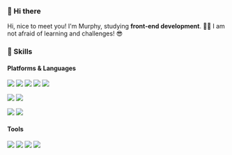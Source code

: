 ### 👋 Hi there


Hi, nice to meet you! I'm Murphy, studying **front-end development**. 👩‍💻
I am not afraid of learning and challenges! 😎


### 🦾 Skills
#### Platforms & Languages
<img src="https://img.shields.io/badge/W3C-005A9C?style=flat-square&logo=W3C&logoColor=fff"> <img src="https://img.shields.io/badge/HTML5-E34F26?style=flat-square&logo=HTML5&logoColor=fff"> <img src="https://img.shields.io/badge/CSS3-1572B6?style=flat-square&logo=CSS3&logoColor=fff"> <img src="https://img.shields.io/badge/JavaScript-F7DF1E?style=flat-square&logo=JavaScript&logoColor=fff"> <img src="https://img.shields.io/badge/TypeScript-3178C6?style=flat-square&logo=TypeScript&logoColor=fff">

<img src="https://img.shields.io/badge/React-61DAFB?style=flat-square&logo=React&logoColor=fff"> <img src="https://img.shields.io/badge/vue.js-4FC08D?style=flat-square&logo=vue.js&logoColor=fff">

<img src="https://img.shields.io/badge/PHP-777BB4?style=flat-square&logo=PHP&logoColor=fff"> <img src="https://img.shields.io/badge/MySQL-4479A1?style=flat-square&logo=MySQL&logoColor=fff">

#### Tools
<img src="https://img.shields.io/badge/Git-F05032?style=flat-square&logo=Git&logoColor=fff"> <img src="https://img.shields.io/badge/GitHub-181717?style=flat-square&logo=GitHub&logoColor=fff"> <img src="https://img.shields.io/badge/adobephotoshop-31A8FF?style=flat-square&logo=adobephotoshop&logoColor=fff"> <img src="https://img.shields.io/badge/adobeillustrator-FF9A00?style=flat-square&logo=adobeillustrator&logoColor=fff">








<!--
**m-ur-phy/m-ur-phy** is a ✨ _special_ ✨ repository because its `README.md` (this file) appears on your GitHub profile.

Here are some ideas to get you started:

- 🔭 I’m currently working on ...
- 🌱 I’m currently learning ...
- 👯 I’m looking to collaborate on ...
- 🤔 I’m looking for help with ...
- 💬 Ask me about ...
- 📫 How to reach me: ...
- 😄 Pronouns: ...
- ⚡ Fun fact: ...
-->
